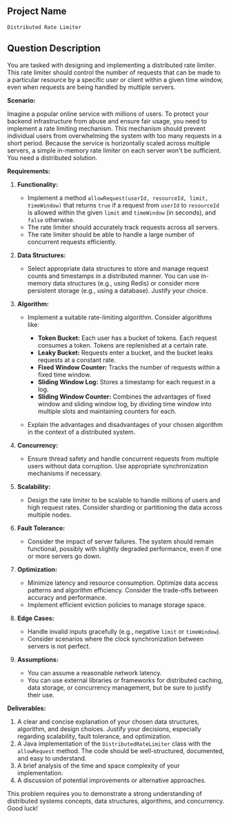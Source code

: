 ## Project Name

`Distributed Rate Limiter`

## Question Description

You are tasked with designing and implementing a distributed rate limiter. This rate limiter should control the number of requests that can be made to a particular resource by a specific user or client within a given time window, even when requests are being handled by multiple servers.

**Scenario:**

Imagine a popular online service with millions of users. To protect your backend infrastructure from abuse and ensure fair usage, you need to implement a rate limiting mechanism. This mechanism should prevent individual users from overwhelming the system with too many requests in a short period. Because the service is horizontally scaled across multiple servers, a simple in-memory rate limiter on each server won't be sufficient. You need a distributed solution.

**Requirements:**

1.  **Functionality:**
    *   Implement a method `allowRequest(userId, resourceId, limit, timeWindow)` that returns `true` if a request from `userId` to `resourceId` is allowed within the given `limit` and `timeWindow` (in seconds), and `false` otherwise.
    *   The rate limiter should accurately track requests across all servers.
    *   The rate limiter should be able to handle a large number of concurrent requests efficiently.

2.  **Data Structures:**
    *   Select appropriate data structures to store and manage request counts and timestamps in a distributed manner. You can use in-memory data structures (e.g., using Redis) or consider more persistent storage (e.g., using a database). Justify your choice.

3.  **Algorithm:**
    *   Implement a suitable rate-limiting algorithm. Consider algorithms like:
        *   **Token Bucket:** Each user has a bucket of tokens. Each request consumes a token. Tokens are replenished at a certain rate.
        *   **Leaky Bucket:** Requests enter a bucket, and the bucket leaks requests at a constant rate.
        *   **Fixed Window Counter:** Tracks the number of requests within a fixed time window.
        *   **Sliding Window Log:** Stores a timestamp for each request in a log.
        *   **Sliding Window Counter:** Combines the advantages of fixed window and sliding window log, by dividing time window into multiple slots and maintaining counters for each.

    *   Explain the advantages and disadvantages of your chosen algorithm in the context of a distributed system.

4.  **Concurrency:**
    *   Ensure thread safety and handle concurrent requests from multiple users without data corruption. Use appropriate synchronization mechanisms if necessary.

5.  **Scalability:**
    *   Design the rate limiter to be scalable to handle millions of users and high request rates. Consider sharding or partitioning the data across multiple nodes.

6.  **Fault Tolerance:**
    *   Consider the impact of server failures.  The system should remain functional, possibly with slightly degraded performance, even if one or more servers go down.

7.  **Optimization:**
    *   Minimize latency and resource consumption. Optimize data access patterns and algorithm efficiency.  Consider the trade-offs between accuracy and performance.
    *   Implement efficient eviction policies to manage storage space.

8.  **Edge Cases:**
    *   Handle invalid inputs gracefully (e.g., negative `limit` or `timeWindow`).
    *   Consider scenarios where the clock synchronization between servers is not perfect.

9. **Assumptions:**
    * You can assume a reasonable network latency.
    * You can use external libraries or frameworks for distributed caching, data storage, or concurrency management, but be sure to justify their use.

**Deliverables:**

1.  A clear and concise explanation of your chosen data structures, algorithm, and design choices.  Justify your decisions, especially regarding scalability, fault tolerance, and optimization.
2.  A Java implementation of the `DistributedRateLimiter` class with the `allowRequest` method. The code should be well-structured, documented, and easy to understand.
3.  A brief analysis of the time and space complexity of your implementation.
4.  A discussion of potential improvements or alternative approaches.

This problem requires you to demonstrate a strong understanding of distributed systems concepts, data structures, algorithms, and concurrency. Good luck!
